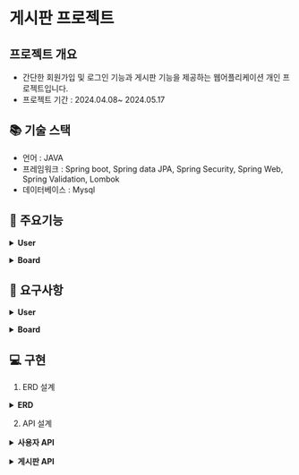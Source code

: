 # 게시판 프로젝트

## 프로젝트 개요

- 간단한 회원가입 및 로그인 기능과 게시판 기능을 제공하는 웹어플리케이션 개인 프로젝트입니다.
- 프로젝트 기간 : 2024.04.08~ 2024.05.17

## 📚 기술 스택

- 언어 : JAVA
- 프레임워크 : Spring boot, Spring data JPA, Spring Security, Spring Web, Spring Validation, Lombok
- 데이터베이스 : Mysql

## 📖 주요기능

<details>
<summary><strong>User</strong></summary>

### User

- 회원가입 : 이름, 닉네임, 나이, 성별, 이메일, 비밀번호를 입력해 가입
- 로그인 : 이메일과 비밀번호를 통해 로그인
- 로그아웃 : 로그인되 사용자 로그아웃
- 내 정보 수정 : 닉네임, 비밀번호 수정

</details>

<p></p>

<details>
<summary><strong>Board</strong></summary>

### Board

- 게시글 작성 : 로그인한 사용자가 게시글 작성
- 게시글 조회 : 목록 조회, 상세 조회
- 게시글 수정 및 삭제 : 본인 게시글 수정 및 삭제

</details>

## 📝 요구사항

<details>
<summary><strong>User</strong></summary>

### User

#### 회원가입

- 이름, 닉네임, 나이, 성별, 이메일, 비밀번호는 필수 값으로 한다.
- 이메일은 중복으로 등록될 수 없다.
- 비밀번호는 단방향 암호화로 저장한다.
- 비밀번호는 4자 이상 입력해야한다.

#### 로그인

- 이메일의 존재여부를 체크한다.
- 비밀번호를 체크한다.
- 로그인은 Session을 사용하여 로그인 상태를 확인한다.

#### 로그아웃

- 로그인돼 있는 정보를 로그아웃 처리한다.

#### 내 정보 수정

- 닉네임과 비밀번호를 수정할 수 있다.
- 비밀번호는 회원가입때 체크하는 로직과 동일하다.
- 수정 완료 시 수정된 내용이 즉시 반영된다.

</details>

<p></p>

<details>
<summary><strong>Board</strong></summary>

### Board

#### 게시글 작성

- 로그인 한 사용자만 게시글을 작성할 수 있다.
- 게시글 작성 시 제목과 본문을 입력할 수 있다.
- 제목과 본문은 빈값이면 안된다.

#### 게시글 조회

- 게시글 목록을 조회할 수 있다.
- 게시글 목록은 페이징 처리한다.
- 게시글 목록은 한 페이지당 10개씩 노출한다.
- 게시글 상세 내용을 조회할 수 있다.
- 게시글 상세내용은 작성자의 닉네임, 작성시간, 수정시간, 제목, 본문이 노출된다.

#### 게시글 수정 및 삭제

- 게시글 수정 및 삭제는 작성자 본인만 할 수 있다.
- 게시글 수정은 제목과 본문을 수정할 수 있다.
- 게시글 수정 시 제목과 본문은 빈값이면 안된다.
- 게시글 삭제는 본인만 할 수 있다.
- 게시글 삭제는 Soft Delete로 처리한다.

</details>

## 💻 구현

1. ERD 설계
<details>
<summary><strong>ERD</strong></summary>
<img width="445" alt="UserBoard_ERD" src="https://github.com/PNoahKR/user-board/assets/156992925/721aa737-4769-4370-a89d-5e7924d59b58">

```bash
CREATE TABLE `board` (
  `id` int NOT NULL AUTO_INCREMENT,
  `title` varchar(50) NOT NULL,
  `content` text NOT NULL,
  `user_id` int DEFAULT NULL,
  `created_at` datetime DEFAULT (now()),
  `modified_at` datetime DEFAULT (now()),
  `status` tinyint(1) DEFAULT '1',
  PRIMARY KEY (`id`),
  KEY `user_id` (`user_id`),
  CONSTRAINT `board_ibfk_1` FOREIGN KEY (`user_id`) REFERENCES `user` (`id`)
) ENGINE=InnoDB AUTO_INCREMENT=13 DEFAULT CHARSET=utf8mb4 COLLATE=utf8mb4_0900_ai_ci;

CREATE TABLE `user` (
  `id` int NOT NULL AUTO_INCREMENT,
  `name` varchar(30) NOT NULL,
  `nickname` varchar(5) NOT NULL,
  `email` varchar(30) NOT NULL,
  `password` varchar(60) NOT NULL COMMENT 'Bcrypt',
  `gender` varchar(6) DEFAULT NULL COMMENT 'female or male',
  `age` int DEFAULT NULL,
  `created_at` datetime DEFAULT (now()),
  `modified_at` datetime DEFAULT (now()),
  PRIMARY KEY (`id`),
  UNIQUE KEY `nickname` (`nickname`),
  UNIQUE KEY `email` (`email`)
) ENGINE=InnoDB AUTO_INCREMENT=3 DEFAULT CHARSET=utf8mb4 COLLATE=utf8mb4_0900_ai_ci;
```

</details>

2. API 설계

<details>
<summary><strong>사용자 API</strong></summary>

### 사용자 API

#### 회원가입

- **Endpoint**: `POST /user`
- **Request Body**:
    ```json
    {
      "name" : "테스트", 
      "nickname" : "test", 
      "email" : "test@test.kr", 
      "password" : "password", 
      "gender" : "M", 
      "age" : 20
  }
    ```
- **Response**:
    ```json
    {
      "status": 200,
      "message": "success",
      "data": {
        "message": "성공",
        "id": 1,
        "statusCode": 200
      }
    }
    ```

#### 로그인

- **Endpoint**: `POST /login`
- **Request Body**:
    ```json
    {
      "email": "test@test.kr",
      "password": "password"
    }
    ```
- **Response**:
    ```json
    {
      "status": 200,
      "message": "success",
      "data": 1
    }
    ```
- **Authentication**: 세션이 생성되고 사용자 ID가 세션에 저장됨

#### 사용자 정보 조회

- **Endpoint**: `GET /user/info`
- **Response**:
    ```json
    {
      "status": 200,
      "message": "success",
      "data": {
        "name" : "테스트", 
        "email" : "test@test.kr",      
        "nickname" : "test", 
        "gender" : "M", 
        "age" : 20
      }
    }
    ```
- **Authentication**: 세션을 통해 인증된 사용자만 접근 가능

#### 사용자 정보 수정

- **Endpoint**: `PUT /user/info`
- **Request Body**:
    ```json
    {
      "nickname": "test2",
      "password": "00000"
    }
    ```
- **Response**:
    ```json
    {
      "status": 200,
      "message": "success",
      "data": 1
    }
    ```
- **Authentication**: 세션을 통해 인증된 사용자만 접근 가능

#### 로그아웃

- **Endpoint**: `POST /logout`
- **Response**:
    ```json
    {
      "status": 200,
      "message": "success",
      "data": null
    }
    ```
- **Authentication**: 세션이 만료되고 사용자는 로그아웃됨

</details>

<p></p>

<details>
<summary><strong>게시판 API</strong></summary>

### 게시판 API

#### 모든 게시글 목록 조회

- **Endpoint**: `GET /boards`
- **Parameters**:
    - `page` (optional): 페이지 번호, 기본값은 1
    - `size` (optional): 페이지 크기, 기본값은 10
- **Response**:
    ```json
    {
      "status": 200,
      "message": "success",
      "data": {
        "content": [
            {
                "boardId": 2,
                "title": "테스트제목2",
                "writer": "작성자2"
            },
            {
                "boardId": 1,
                "title": "테스트제목1",
                "writer": "작성자1"
            }
          ],
          "paging": {
               "pageNumber": 1,
               "pageSize": 10,
               "hasNext": false,
               "numberOfElements": 2
          }
      }
    }
    ```

#### 게시글 상세 조회

- **Endpoint**: `GET /board/{boardId}`
- **Parameters**:
    - `boardId`: 게시글 ID
- **Response**:
    ```json
    {
      "status": 200,
      "message": "success",
      "data": {
        "title": "테스트제목1",
        "createdAt": "2024-05-21T00:00:00",
        "modifiedAt": "2024-05-21T00:00:00",
        "userNickname": "작성자1",
        "content": "테스트게시물입니다."
      }
    }
    ```

#### 게시글 작성

- **Endpoint**: `POST /board`
- **Request Body**:
    ```json
    {
      "title": "테스트제목3",
      "content": "이것도 테스트 게시물입니다."
    }
    ```
- **Response**:
    ```json
    {
      "status": 200,
      "message": "success",
      "data": 3
    }
    ```
- **Authentication**: 세션을 통해 인증된 사용자만 접근 가능

#### 게시글 수정

- **Endpoint**: `PUT /board/{boardId}`
- **Request Body**:
    ```json
    {
      "title": "updated 테스트제목3",
      "content": "Updated content"
    }
    ```
- **Response**:
    ```json
    {
      "status": 200,
      "message": "success",
      "data": 3
    }
    ```
- **Authentication**: 세션을 통해 인증된 사용자만 접근 가능

#### 게시글 삭제

- **Endpoint**: `DELETE /board/{boardId}`
- **Response**:
    ```json
    {
      "status": 200,
      "message": "success",
      "data": 3
    }
    ```
- **Authentication**: 세션을 통해 인증된 사용자만 접근 가능

</details>
